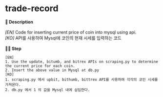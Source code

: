 # trade-record
__📌 Description__<br><br>
_[EN]_ Code for inserting current price of coin into mysql using api.<br>
_[KO]_ API를 사용하여 Mysql에 코인의 현재 시세를 입력하는 코드
<br><br>
__🤸‍♀️ Step__
```
[EN]
1. Use the update, bitumb, and bitrex APIs on scraping.py to determine the current price for each coin.
2. Insert the above value in Mysql at db.py
[KO]
1. scraping.py 에서 upbit, bithumb, bittrex API를 사용하여 각각의 코인 시세를 가져온다.
2. db.py 에서 1 의 값을 Mysql 내에 삽입한다.
```
